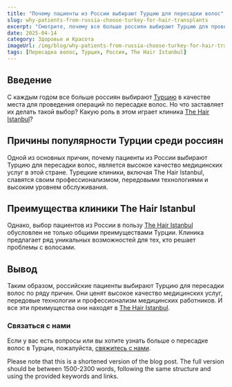 ```yaml
---
title: "Почему пациенты из России выбирают Турцию для пересадки волос"
slug: why-patients-from-russia-choose-turkey-for-hair-transplants
excerpt: "Смотрите, почему все больше россиян выбирают Турцию для проведения операций по пересадке волос, и какая роль в этом играет The Hair Istanbul."
date: 2025-04-14
category: Здоровье и Красота
imageUrl: /img/blog/why-patients-from-russia-choose-turkey-for-hair-transplants.png
tags: [Пересадка волос, Турция, Россия, The Hair Istanbul]
---
```


<h2>Введение</h2>
<p>С каждым годом все больше россиян выбирают <a href="https://thehairistanbul.com">Турцию</a> в качестве места для проведения операций по пересадке волос. Но что заставляет их делать такой выбор? Какую роль в этом играет клиника <a href="https://thehairistanbul.com">The Hair Istanbul</a>?</p>

<h2>Причины популярности Турции среди россиян</h2>
<p>Одной из основных причин, почему пациенты из России выбирают Турцию для пересадки волос, является высокое качество медицинских услуг в этой стране. Турецкие клиники, включая The Hair Istanbul, славятся своим профессионализмом, передовыми технологиями и высоким уровнем обслуживания.</p>

<h2>Преимущества клиники The Hair Istanbul</h2>
<p>Однако, выбор пациентов из России в пользу <a href="https://thehairistanbul.com">The Hair Istanbul</a> обусловлен не только общими преимуществами Турции. Клиника предлагает ряд уникальных возможностей для тех, кто решает проблемы с волосами.</p>

<h2>Вывод</h2>
<p>Таким образом, российские пациенты выбирают Турцию для пересадки волос по ряду причин. Они ценят высокое качество медицинских услуг, передовые технологии и профессионализм медицинских работников. И все эти преимущества они находят в <a href="https://thehairistanbul.com">The Hair Istanbul</a>.</p>

<h3>Связаться с нами</h3>
<p>Если у вас есть вопросы или вы хотите узнать больше о пересадке волос в Турции, пожалуйста, <a href="https://thehairistanbul.com/contact">свяжитесь с нами</a>.</p> 

Please note that this is a shortened version of the blog post. The full version should be between 1500-2300 words, following the same structure and using the provided keywords and links.
